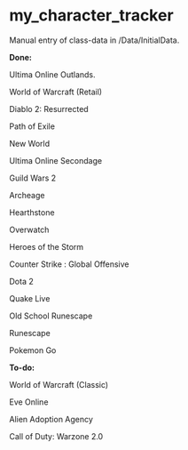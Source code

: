 # my_character_tracker

Manual entry of class-data in /Data/InitialData.

**Done:**

Ultima Online Outlands.

World of Warcraft (Retail)

Diablo 2: Resurrected

Path of Exile

New World

Ultima Online Secondage

Guild Wars 2

Archeage

Hearthstone

Overwatch

Heroes of the Storm

Counter Strike : Global Offensive

Dota 2

Quake Live

Old School Runescape

Runescape

Pokemon Go

**To-do:**

World of Warcraft (Classic)

Eve Online

Alien Adoption Agency

Call of Duty: Warzone 2.0
